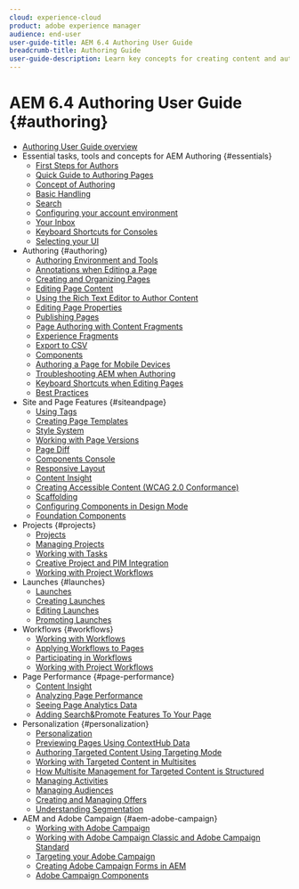 ```yaml
---
cloud: experience-cloud
product: adobe experience manager
audience: end-user
user-guide-title: AEM 6.4 Authoring User Guide
breadcrumb-title: Authoring Guide
user-guide-description: Learn key concepts for creating content and authoring in AEM.
---
```


# AEM 6.4 Authoring User Guide {#authoring}

+ [Authoring User Guide overview](home.md)
+ Essential tasks, tools and concepts for AEM Authoring {#essentials}
    + [First Steps for Authors](first-steps.md)
    + [Quick Guide to Authoring Pages](qg-page-authoring.md)
    + [Concept of Authoring](author.md)
    + [Basic Handling](basic-handling.md)
    + [Search](search.md)
    + [Configuring your account environment](user-properties.md)
    + [Your Inbox](inbox.md)
    + [Keyboard Shortcuts for Consoles](keyboard-shortcuts.md)
    + [Selecting your UI](select-ui.md)
+ Authoring {#authoring}
    + [Authoring Environment and Tools](author-environment-tools.md)
    + [Annotations when Editing a Page](annotations.md)
    + [Creating and Organizing Pages](managing-pages.md)
    + [Editing Page Content](editing-content.md)
    + [Using the Rich Text Editor to Author Content](rich-text-editor.md)
    + [Editing Page Properties](editing-page-properties.md)
    + [Publishing Pages](publishing-pages.md)
    + [Page Authoring with Content Fragments](content-fragments.md)
    + [Experience Fragments](experience-fragments.md)
    + [Export to CSV](csv-export.md)
    + [Components](default-components.md)
    + [Authoring a Page for Mobile Devices](mobile.md)
    + [Troubleshooting AEM when Authoring](troubleshooting.md)
    + [Keyboard Shortcuts when Editing Pages](page-authoring-keyboard-shortcuts.md)
    + [Best Practices](best-practices.md)
+ Site and Page Features {#siteandpage}
    + [Using Tags](tags.md)
    + [Creating Page Templates](templates.md)
    + [Style System](style-system.md)
    + [Working with Page Versions](working-with-page-versions.md)
    + [Page Diff](page-diff.md)
    + [Components Console](default-components-console.md)
    + [Responsive Layout](responsive-layout.md)
    + [Content Insight](content-insights.md)
    + [Creating Accessible Content (WCAG 2.0 Conformance)](creating-accessible-content.md)
    + [Scaffolding](scaffolding.md)
    + [Configuring Components in Design Mode](default-components-designmode.md)
    + [Foundation Components](default-components-foundation.md)
+ Projects {#projects}
    + [Projects](projects.md)
    + [Managing Projects](touch-ui-managing-projects.md)
    + [Working with Tasks](task-content.md)
    + [Creative Project and PIM Integration](managing-product-information.md)
    + [Working with Project Workflows](projects-with-workflows.md)
+ Launches {#launches}
    + [Launches](launches.md)
    + [Creating Launches](launches-creating.md)
    + [Editing Launches](launches-editing.md)
    + [Promoting Launches](launches-promoting.md)
+ Workflows {#workflows}
    + [Working with Workflows](workflows.md)
    + [Applying Workflows to Pages](workflows-applying.md)
    + [Participating in Workflows](workflows-participating.md)
    + [Working with Project Workflows](projects-with-workflows.md)
+ Page Performance {#page-performance}
    + [Content Insight](content-insights.md)
    + [Analyzing Page Performance](ci-analyze.md)
    + [Seeing Page Analytics Data](pa-using.md)
    + [Adding Search&Promote Features To Your Page](search-and-promote.md)
+ Personalization {#personalization}
    + [Personalization](personalization.md)
    + [Previewing Pages Using ContextHub Data](ch-previewing.md)
    + [Authoring Targeted Content Using Targeting Mode](content-targeting-touch.md)
    + [Working with Targeted Content in Multisites](multisite-support-targeted-content.md)
    + [How Multisite Management for Targeted Content is Structured](technical-multisite-targeted.md)
    + [Managing Activities](activitylib.md)
    + [Managing Audiences](managing-audiences.md)
    + [Creating and Managing Offers](offerlib.md)
    + [Understanding Segmentation](segmentation-overview.md)
+ AEM and Adobe Campaign {#aem-adobe-campaign}
    + [Working with Adobe Campaign](adobe-campaign.md)
    + [Working with Adobe Campaign Classic and Adobe Campaign Standard](campaign.md)
    + [Targeting your Adobe Campaign](target-adobe-campaign.md)
    + [Creating Adobe Campaign Forms in AEM](adobe-campaign-forms.md)
    + [Adobe Campaign Components](adobe-campaign-components.md)
